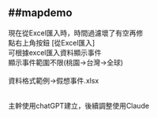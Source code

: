 ##mapdemo
----------------
現在從Excel匯入時，時間過濾壞了有空再修
<br>
點右上角按鈕 [從Excel匯入]<br>
可根據excel匯入資料顯示事件<br>
顯示事件範圍不限(桃園->台灣->全球)<br>
<br>
資料格式範例->假想事件.xlsx

<br>
主幹使用chatGPT建立，後續調整使用Claude <br>
